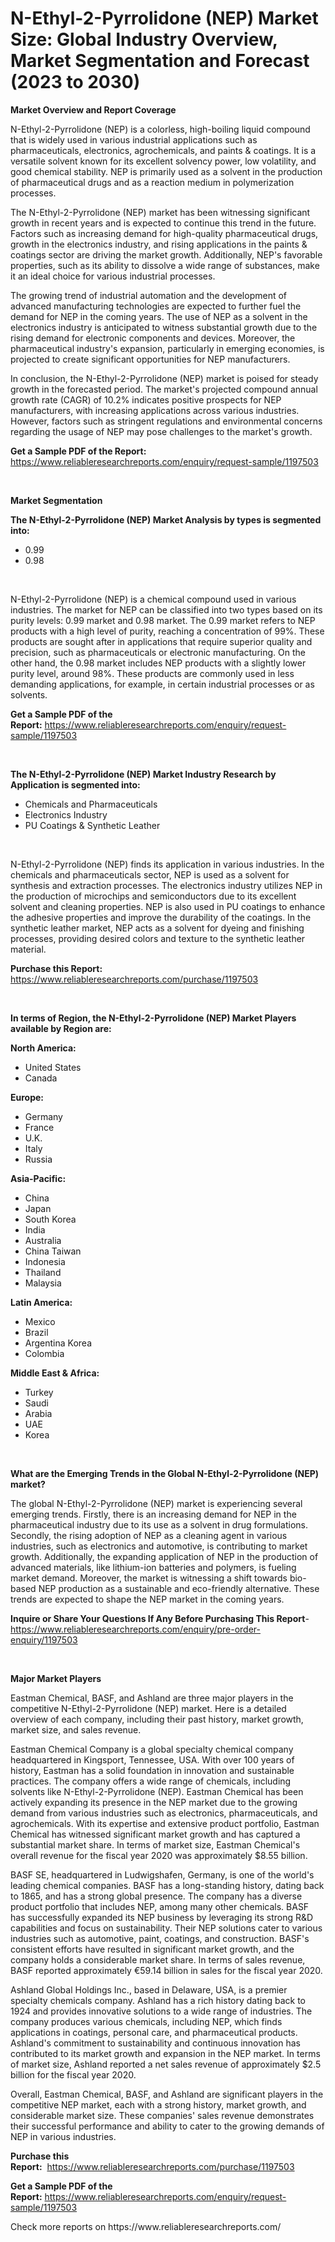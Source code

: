 <p><h1>N-Ethyl-2-Pyrrolidone (NEP) Market Size: Global Industry Overview, Market Segmentation and Forecast (2023 to 2030)</h1></p><p><strong>Market Overview and Report Coverage</strong></p>
<p><p>N-Ethyl-2-Pyrrolidone (NEP) is a colorless, high-boiling liquid compound that is widely used in various industrial applications such as pharmaceuticals, electronics, agrochemicals, and paints & coatings. It is a versatile solvent known for its excellent solvency power, low volatility, and good chemical stability. NEP is primarily used as a solvent in the production of pharmaceutical drugs and as a reaction medium in polymerization processes.</p><p>The N-Ethyl-2-Pyrrolidone (NEP) market has been witnessing significant growth in recent years and is expected to continue this trend in the future. Factors such as increasing demand for high-quality pharmaceutical drugs, growth in the electronics industry, and rising applications in the paints & coatings sector are driving the market growth. Additionally, NEP's favorable properties, such as its ability to dissolve a wide range of substances, make it an ideal choice for various industrial processes.</p><p>The growing trend of industrial automation and the development of advanced manufacturing technologies are expected to further fuel the demand for NEP in the coming years. The use of NEP as a solvent in the electronics industry is anticipated to witness substantial growth due to the rising demand for electronic components and devices. Moreover, the pharmaceutical industry's expansion, particularly in emerging economies, is projected to create significant opportunities for NEP manufacturers.</p><p>In conclusion, the N-Ethyl-2-Pyrrolidone (NEP) market is poised for steady growth in the forecasted period. The market's projected compound annual growth rate (CAGR) of 10.2% indicates positive prospects for NEP manufacturers, with increasing applications across various industries. However, factors such as stringent regulations and environmental concerns regarding the usage of NEP may pose challenges to the market's growth.</p></p>
<p><strong>Get a Sample PDF of the Report:</strong> <a href="https://www.reliableresearchreports.com/enquiry/request-sample/1197503">https://www.reliableresearchreports.com/enquiry/request-sample/1197503</a></p>
<p>&nbsp;</p>
<p><strong>Market Segmentation</strong></p>
<p><strong>The N-Ethyl-2-Pyrrolidone (NEP) Market Analysis by types is segmented into:</strong></p>
<p><ul><li>0.99</li><li>0.98</li></ul></p>
<p>&nbsp;</p>
<p><p>N-Ethyl-2-Pyrrolidone (NEP) is a chemical compound used in various industries. The market for NEP can be classified into two types based on its purity levels: 0.99 market and 0.98 market. The 0.99 market refers to NEP products with a high level of purity, reaching a concentration of 99%. These products are sought after in applications that require superior quality and precision, such as pharmaceuticals or electronic manufacturing. On the other hand, the 0.98 market includes NEP products with a slightly lower purity level, around 98%. These products are commonly used in less demanding applications, for example, in certain industrial processes or as solvents.</p></p>
<p><strong>Get a Sample PDF of the Report:</strong>&nbsp;<a href="https://www.reliableresearchreports.com/enquiry/request-sample/1197503">https://www.reliableresearchreports.com/enquiry/request-sample/1197503</a></p>
<p>&nbsp;</p>
<p><strong>The N-Ethyl-2-Pyrrolidone (NEP) Market Industry Research by Application is segmented into:</strong></p>
<p><ul><li>Chemicals and Pharmaceuticals</li><li>Electronics Industry</li><li>PU Coatings & Synthetic Leather</li></ul></p>
<p>&nbsp;</p>
<p><p>N-Ethyl-2-Pyrrolidone (NEP) finds its application in various industries. In the chemicals and pharmaceuticals sector, NEP is used as a solvent for synthesis and extraction processes. The electronics industry utilizes NEP in the production of microchips and semiconductors due to its excellent solvent and cleaning properties. NEP is also used in PU coatings to enhance the adhesive properties and improve the durability of the coatings. In the synthetic leather market, NEP acts as a solvent for dyeing and finishing processes, providing desired colors and texture to the synthetic leather material.</p></p>
<p><strong>Purchase this Report:</strong>&nbsp; <a href="https://www.reliableresearchreports.com/purchase/1197503">https://www.reliableresearchreports.com/purchase/1197503</a></p>
<p>&nbsp;</p>
<p><strong>In terms of Region, the N-Ethyl-2-Pyrrolidone (NEP) Market Players available by Region are:</strong></p>
<p>
    <p> <strong> North America: </strong>
        <ul>
            <li>United States</li>
            <li>Canada</li>
        </ul>
        </p> 
    <p> <strong> Europe: </strong>
        <ul>
            <li>Germany</li>
            <li>France</li>
            <li>U.K.</li>
            <li>Italy</li>
            <li>Russia</li>
        </ul>
        </p> 
    <p> <strong> Asia-Pacific: </strong>
        <ul>
            <li>China</li>
            <li>Japan</li>
            <li>South Korea</li>
            <li>India</li>
            <li>Australia</li>
            <li>China Taiwan</li>
            <li>Indonesia</li>
            <li>Thailand</li>
            <li>Malaysia</li>
        </ul>
        </p> 
    <p> <strong> Latin America: </strong>
        <ul>
            <li>Mexico</li>
            <li>Brazil</li>
            <li>Argentina Korea</li>
            <li>Colombia</li>
        </ul>
        </p> 
    <p> <strong> Middle East & Africa: </strong>
        <ul>
            <li>Turkey</li>
            <li>Saudi</li>
            <li>Arabia</li>
            <li>UAE</li>
            <li>Korea</li>
        </ul>
    </p>
    </p>
<p>&nbsp;</p>
<p><strong>What are the Emerging Trends in the Global N-Ethyl-2-Pyrrolidone (NEP) market?</strong></p>
<p><p>The global N-Ethyl-2-Pyrrolidone (NEP) market is experiencing several emerging trends. Firstly, there is an increasing demand for NEP in the pharmaceutical industry due to its use as a solvent in drug formulations. Secondly, the rising adoption of NEP as a cleaning agent in various industries, such as electronics and automotive, is contributing to market growth. Additionally, the expanding application of NEP in the production of advanced materials, like lithium-ion batteries and polymers, is fueling market demand. Moreover, the market is witnessing a shift towards bio-based NEP production as a sustainable and eco-friendly alternative. These trends are expected to shape the NEP market in the coming years.</p></p>
<p><strong>Inquire or Share Your Questions If Any Before Purchasing This Report</strong>- <a href="https://www.reliableresearchreports.com/enquiry/pre-order-enquiry/1197503">https://www.reliableresearchreports.com/enquiry/pre-order-enquiry/1197503</a></p>
<p>&nbsp;</p>
<p><strong>Major Market Players</strong></p>
<p><p>Eastman Chemical, BASF, and Ashland are three major players in the competitive N-Ethyl-2-Pyrrolidone (NEP) market. Here is a detailed overview of each company, including their past history, market growth, market size, and sales revenue.</p><p>Eastman Chemical Company is a global specialty chemical company headquartered in Kingsport, Tennessee, USA. With over 100 years of history, Eastman has a solid foundation in innovation and sustainable practices. The company offers a wide range of chemicals, including solvents like N-Ethyl-2-Pyrrolidone (NEP). Eastman Chemical has been actively expanding its presence in the NEP market due to the growing demand from various industries such as electronics, pharmaceuticals, and agrochemicals. With its expertise and extensive product portfolio, Eastman Chemical has witnessed significant market growth and has captured a substantial market share. In terms of market size, Eastman Chemical's overall revenue for the fiscal year 2020 was approximately $8.55 billion.</p><p>BASF SE, headquartered in Ludwigshafen, Germany, is one of the world's leading chemical companies. BASF has a long-standing history, dating back to 1865, and has a strong global presence. The company has a diverse product portfolio that includes NEP, among many other chemicals. BASF has successfully expanded its NEP business by leveraging its strong R&D capabilities and focus on sustainability. Their NEP solutions cater to various industries such as automotive, paint, coatings, and construction. BASF's consistent efforts have resulted in significant market growth, and the company holds a considerable market share. In terms of sales revenue, BASF reported approximately €59.14 billion in sales for the fiscal year 2020.</p><p>Ashland Global Holdings Inc., based in Delaware, USA, is a premier specialty chemicals company. Ashland has a rich history dating back to 1924 and provides innovative solutions to a wide range of industries. The company produces various chemicals, including NEP, which finds applications in coatings, personal care, and pharmaceutical products. Ashland's commitment to sustainability and continuous innovation has contributed to its market growth and expansion in the NEP market. In terms of market size, Ashland reported a net sales revenue of approximately $2.5 billion for the fiscal year 2020.</p><p>Overall, Eastman Chemical, BASF, and Ashland are significant players in the competitive NEP market, each with a strong history, market growth, and considerable market size. These companies' sales revenue demonstrates their successful performance and ability to cater to the growing demands of NEP in various industries.</p></p>
<p><strong>Purchase this Report:</strong>&nbsp;&nbsp;<a href="https://www.reliableresearchreports.com/purchase/1197503">https://www.reliableresearchreports.com/purchase/1197503</a></p>
<p></p>
<p><strong>Get a Sample PDF of the Report:</strong>&nbsp;<a href="https://www.reliableresearchreports.com/enquiry/request-sample/1197503">https://www.reliableresearchreports.com/enquiry/request-sample/1197503</a></p>
<p>Check more reports on https://www.reliableresearchreports.com/</p>